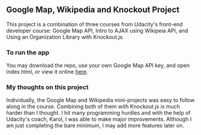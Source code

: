## Google Map, Wikipedia and Knockout Project

This project is a combination of three courses from Udacity's front-end developer course: Google Map API, Intro to AJAX using Wikipeia API, and Using an Organization Library with Knockout.js.

### To run the app
You may download the repo, use your own Google Map API key, and open index.html, or view it online [here](https://susanschen.github.io/Neighborhood/).

### My thoughts on this project

Individually, the Google Map and Wikipedia mini-projects was easy to follow along in the course.  Combining both of them with Knockout.js is much harder than I thought. I hit many programming hurdles and with the help of Udacity's coach, Karol, I was able to make major improvements. Although I am just completing the bare minimum, I may add more features later on.
